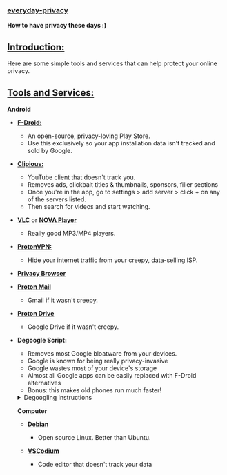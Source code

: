 ### [everyday-privacy](#)

**How to have privacy these days :)**

## [Introduction:](#)

Here are some simple tools and services that can help protect your online privacy.

## [Tools and Services:](#)

  **Android**
  
- **[F-Droid:](https://f-droid.org/en/)**
  - An open-source, privacy-loving Play Store.
  - Use this exclusively so your app installation data isn't tracked and sold by Google.

- **[Clipious:](https://f-droid.org/en/packages/com.github.lamarios.clipious/)**
  - YouTube client that doesn't track you.
  - Removes ads, clickbait titles & thumbnails, sponsors, filler sections
  - Once you're in the app, go to settings > add server > click + on any of the servers listed.
  - Then search for videos and start watching.

- **[VLC](https://f-droid.org/en/packages/org.videolan.vlc/)** or **[NOVA Player](https://f-droid.org/en/packages/org.courville.nova/)**
  - Really good MP3/MP4 players.

- **[ProtonVPN:](https://f-droid.org/en/packages/ch.protonvpn.android/)**
  - Hide your internet traffic from your creepy, data-selling ISP.

- **[Privacy Browser](https://f-droid.org/en/packages/com.stoutner.privacybrowser.standard/)**

- **[Proton Mail](https://account.proton.me/mail)**
  - Gmail if it wasn't creepy.

- **[Proton Drive](https://proton.me/drive)**
  - Google Drive if it wasn't creepy.

- **Degoogle Script:**
  - Removes most Google bloatware from your devices.
  - Google is known for being really privacy-invasive
  - Google wastes most of your device's storage
  - Almost all Google apps can be easily replaced with F-Droid alternatives
  - Bonus: this makes old phones run much faster!
    
  <details>
   
   <summary>Degoogling Instructions</summary>
     
      
      1. <a href="https://www.xda-developers.com/install-adb-windows-macos-linux/">Install ADB on your laptop</a>
      2. <a href="https://developer.android.com/studio/debug/dev-options">Enable USB Debugging</a>
      3. Plug your phone into your laptop and hit "allow usb debugging"
      4. Paste this into a terminal
    
      ```
      adb uninstall --user 0 com.google.android.apps.accessibility.auditor
      adb uninstall --user 0 com.google.android.apps.accessibility.maui.actionblocks
      adb uninstall --user 0 com.google.android.marvin.talkback
      adb uninstall --user 0 com.google.android.projection.gearhead
      adb uninstall --user 0 com.google.android.embedded.projection
      adb uninstall --user 0 com.google.android.apps.work.clouddpc
      adb uninstall --user 0 com.google.android.webview
      adb uninstall --user 0 com.google.android.webview.beta
      adb uninstall --user 0 com.google.android.webview.canary
      adb uninstall --user 0 com.google.android.webview.dev
      adb uninstall --user 0 com.google.android.tvrecommendations
      adb uninstall --user 0 com.google.android.tvlauncher
      adb uninstall --user 0 com.google.android.leanbacklauncher
      adb uninstall --user 0 com.google.android.tv.remote.service
      adb uninstall --user 0 com.google.android.wearable.assistant
      adb uninstall --user 0 com.google.android.backdrop
      adb uninstall --user 0 com.google.android.apps.blogger
      adb uninstall --user 0 com.google.android.calculator
      adb uninstall --user 0 com.google.samples.apps.cardboarddemo
      adb uninstall --user 0 com.google.android.ims
      adb uninstall --user 0 com.chrome.beta
      adb uninstall --user 0 com.chrome.canary
      adb uninstall --user 0 com.chrome.dev
      adb uninstall --user 0 com.google.chromeremotedesktop
      adb uninstall --user 0 com.google.android.apps.mediashell
      adb uninstall --user 0 com.google.android.deskclock
      adb uninstall --user 0 com.androidx.compose.material.catalog
      adb uninstall --user 0 com.google.android.contacts
      adb uninstall --user 0 com.google.android.apps.audition
      adb uninstall --user 0 com.google.android.apps.village.boond
      adb uninstall --user 0 com.google.android.apps.restore
      adb uninstall --user 0 com.google.android.apps.pixelmigrate
      adb uninstall --user 0 com.google.android.apps.wifisetup.app
      adb uninstall --user 0 com.google.android.apps.wellbeing
      adb uninstall --user 0 com.google.android.apps.camera.poseidon
      adb uninstall --user 0 com.google.android.apps.kids.familylinkhelper
      adb uninstall --user 0 com.google.location.nearby.apps.fastpair.validator
      adb uninstall --user 0 com.google.android.apps.nbu.files
      adb uninstall --user 0 com.google.android.apps.photosgo
      adb uninstall --user 0 com.google.android.apps.automotive.gamesnacks
      adb uninstall --user 0 com.google.android.inputmethod.latin
      adb uninstall --user 0 com.google.android.gm
      adb uninstall --user 0 com.google.android.gm.lite
      adb uninstall --user 0 com.google.android.googlequicksearchbox
      adb uninstall --user 0 com.google.android.apps.enterprise.cpanel
      adb uninstall --user 0 com.google.android.apps.aiy
      adb uninstall --user 0 com.google.android.apps.giant
      adb uninstall --user 0 com.google.android.katniss
      adb uninstall --user 0 com.google.android.apps.cultural
      adb uninstall --user 0 com.google.android.apps.googleassistant
      adb uninstall --user 0 com.google.android.apps.assistant
      adb uninstall --user 0 com.google.android.apps.authenticator2
      adb uninstall --user 0 com.google.android.apps.automotive.templates.host
      adb uninstall --user 0 com.google.android.apps.automotive.inputmethod
      adb uninstall --user 0 com.google.android.calendar
      adb uninstall --user 0 com.google.android.apps.dynamite
      adb uninstall --user 0 com.android.chrome
      adb uninstall --user 0 com.google.android.apps.classroom
      adb uninstall --user 0 com.google.android.apps.cloudconsole
      adb uninstall --user 0 com.google.enterprise.topaz.mobile.android
      adb uninstall --user 0 com.google.android.apps.docs.editors.docs
      adb uninstall --user 0 com.google.android.apps.docs
      adb uninstall --user 0 com.google.earth
      adb uninstall --user 0 com.google.android.apps.kids.familylink
      adb uninstall --user 0 com.google.android.apps.tycho
      adb uninstall --user 0 com.google.android.apps.adm
      adb uninstall --user 0 com.google.android.apps.fitness
      adb uninstall --user 0 com.google.android.apps.searchlite
      adb uninstall --user 0 com.google.android.apps.health.research.studies
      adb uninstall --user 0 com.google.android.apps.chromecast.app
      adb uninstall --user 0 com.google.samples.apps.iosched
      adb uninstall --user 0 com.google.android.keep
      adb uninstall --user 0 com.google.ar.lens
      adb uninstall --user 0 com.google.android.apps.ads.homeservices
      adb uninstall --user 0 com.google.android.apps.maps
      adb uninstall --user 0 com.google.android.apps.mapslite
      adb uninstall --user 0 com.google.android.apps.tachyon
      adb uninstall --user 0 com.google.android.apps.meetings
      adb uninstall --user 0 com.google.android.apps.messaging
      adb uninstall --user 0 com.google.android.apps.magazines
      adb uninstall --user 0 com.google.android.apps.subscriptions.red
      adb uninstall --user 0 com.google.android.apps.paidtasks
      adb uninstall --user 0 com.google.android.apps.nbu.paisa.user
      adb uninstall --user 0 com.google.android.apps.photos
      adb uninstall --user 0 com.google.android.apps.wearables.maestro.companion
      adb uninstall --user 0 com.google.android.apps.wear.companion
      adb uninstall --user 0 com.google.android.wearable.watchface.rwf
      adb uninstall --user 0 com.google.android.wearable.fitbit.mcu.data
      adb uninstall --user 0 com.google.android.apps.books
      adb uninstall --user 0 com.google.android.apps.playconsole
      adb uninstall --user 0 com.google.android.play.games
      adb uninstall --user 0 com.google.android.gms
      adb uninstall --user 0 com.google.ar.core
      adb uninstall --user 0 com.google.android.apps.podcasts
      adb uninstall --user 0 com.google.android.apps.docs.editors.sheets
      adb uninstall --user 0 com.google.android.apps.docs.editors.slides
      adb uninstall --user 0 com.google.android.apps.helprtc
      adb uninstall --user 0 com.google.android.apps.tasks
      adb uninstall --user 0 com.google.android.apps.translate
      adb uninstall --user 0 com.google.android.videos
      adb uninstall --user 0 com.google.android.apps.googlevoice
      adb uninstall --user 0 com.google.android.apps.walletnfcrel
      adb uninstall --user 0 com.google.android.apps.healthdata
      adb uninstall --user 0 com.google.android.wearable.healthservices
      adb uninstall --user 0 com.google.android.apps.jam
      adb uninstall --user 0 com.google.android.tv
      adb uninstall --user 0 com.google.android.apps.cloud.cloudbi
      adb uninstall --user 0 com.google.android.apps.accessibility.reveal
      adb uninstall --user 0 com.google.android.apps.accessibility.magnifier
      adb uninstall --user 0 com.google.android.apps.motionsense.bridge
      adb uninstall --user 0 com.google.android.apps.navlite
      adb uninstall --user 0 com.google.android.apps.onlineinsightspanel
      adb uninstall --user 0 com.google.android.apps.safetyhub
      adb uninstall --user 0 com.google.android.dialer
      adb uninstall --user 0 com.google.android.apps.photos.scanner
      adb uninstall --user 0 com.google.android.GoogleCamera
      adb uninstall --user 0 com.google.android.apps.camera.services
      adb uninstall --user 0 com.google.android.apps.pixel.health
      adb uninstall --user 0 com.google.android.wearable.pixel.pdms
      adb uninstall --user 0 com.google.android.apps.baselinestudy
      adb uninstall --user 0 com.google.research.projectrelate
      adb uninstall --user 0 com.google.android.wearable.protolayout.renderer
      adb uninstall --user 0 com.google.android.apps.seekh
      adb uninstall --user 0 com.google.android.accessibility.reader
      adb uninstall --user 0 com.google.android.apps.recorder
      adb uninstall --user 0 com.google.android.apps.userpanel
      adb uninstall --user 0 com.google.android.apps.security.securityhub
      adb uninstall --user 0 com.google.android.euicc
      adb uninstall --user 0 com.niksoftware.snapseed
      adb uninstall --user 0 com.google.socratic
      adb uninstall --user 0 com.google.android.accessibility.soundamplifier
      adb uninstall --user 0 com.google.android.tts
      adb uninstall --user 0 com.google.android.accessibility.switchaccess
      adb uninstall --user 0 com.google.toontastic
      adb uninstall --user 0 com.google.android.tv
      adb uninstall --user 0 com.google.android.youtube
      adb uninstall --user 0 com.google.android.apps.youtube.producer
      adb uninstall --user 0 com.google.android.youtube.tv
      adb uninstall --user 0 com.google.android.apps.youtube.kids
      adb uninstall --user 0 com.google.android.youtube.tvkids
      adb uninstall --user 0 com.google.android.apps.youtube.music
      adb uninstall --user 0 com.google.android.youtube.tvmusic
      adb uninstall --user 0 com.google.android.apps.youtube.music.pwa
      adb uninstall --user 0 com.google.android.apps.youtube.creator
      adb uninstall --user 0 com.google.android.apps.youtube.unplugged
      adb uninstall --user 0 com.google.android.youtube.tvunplugged
      ```
     
  </details>

  **Computer**
  
  - [**Debian**](https://www.wikihow.com/Install-Debian)
    - Open source Linux. Better than Ubuntu. 

  - [**VSCodium**](https://vscodium.com/#install)
     - Code editor that doesn't track your data
